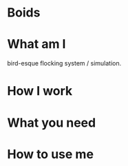 # Boids
# What am I
bird-esque flocking system / simulation.

# How I work

# What you need

# How to use me
